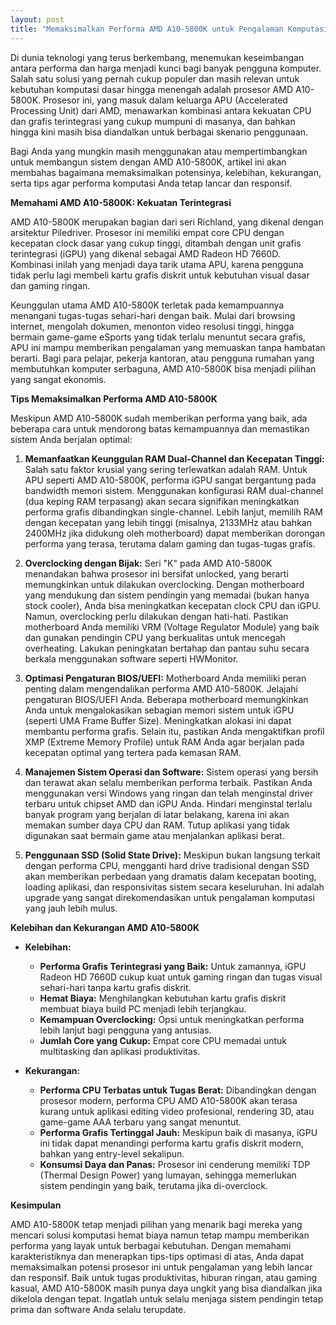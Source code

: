 ```yaml
---
layout: post
title: "Memaksimalkan Performa AMD A10-5800K untuk Pengalaman Komputasi yang Lancar"
---
```


Di dunia teknologi yang terus berkembang, menemukan keseimbangan antara performa dan harga menjadi kunci bagi banyak pengguna komputer. Salah satu solusi yang pernah cukup populer dan masih relevan untuk kebutuhan komputasi dasar hingga menengah adalah prosesor AMD A10-5800K. Prosesor ini, yang masuk dalam keluarga APU (Accelerated Processing Unit) dari AMD, menawarkan kombinasi antara kekuatan CPU dan grafis terintegrasi yang cukup mumpuni di masanya, dan bahkan hingga kini masih bisa diandalkan untuk berbagai skenario penggunaan.

Bagi Anda yang mungkin masih menggunakan atau mempertimbangkan untuk membangun sistem dengan AMD A10-5800K, artikel ini akan membahas bagaimana memaksimalkan potensinya, kelebihan, kekurangan, serta tips agar performa komputasi Anda tetap lancar dan responsif.

**Memahami AMD A10-5800K: Kekuatan Terintegrasi**

AMD A10-5800K merupakan bagian dari seri Richland, yang dikenal dengan arsitektur Piledriver. Prosesor ini memiliki empat core CPU dengan kecepatan clock dasar yang cukup tinggi, ditambah dengan unit grafis terintegrasi (iGPU) yang dikenal sebagai AMD Radeon HD 7660D. Kombinasi inilah yang menjadi daya tarik utama APU, karena pengguna tidak perlu lagi membeli kartu grafis diskrit untuk kebutuhan visual dasar dan gaming ringan.

Keunggulan utama AMD A10-5800K terletak pada kemampuannya menangani tugas-tugas sehari-hari dengan baik. Mulai dari browsing internet, mengolah dokumen, menonton video resolusi tinggi, hingga bermain game-game eSports yang tidak terlalu menuntut secara grafis, APU ini mampu memberikan pengalaman yang memuaskan tanpa hambatan berarti. Bagi para pelajar, pekerja kantoran, atau pengguna rumahan yang membutuhkan komputer serbaguna, AMD A10-5800K bisa menjadi pilihan yang sangat ekonomis.

**Tips Memaksimalkan Performa AMD A10-5800K**

Meskipun AMD A10-5800K sudah memberikan performa yang baik, ada beberapa cara untuk mendorong batas kemampuannya dan memastikan sistem Anda berjalan optimal:

1.  **Memanfaatkan Keunggulan RAM Dual-Channel dan Kecepatan Tinggi:**
    Salah satu faktor krusial yang sering terlewatkan adalah RAM. Untuk APU seperti AMD A10-5800K, performa iGPU sangat bergantung pada bandwidth memori sistem. Menggunakan konfigurasi RAM dual-channel (dua keping RAM terpasang) akan secara signifikan meningkatkan performa grafis dibandingkan single-channel. Lebih lanjut, memilih RAM dengan kecepatan yang lebih tinggi (misalnya, 2133MHz atau bahkan 2400MHz jika didukung oleh motherboard) dapat memberikan dorongan performa yang terasa, terutama dalam gaming dan tugas-tugas grafis.

2.  **Overclocking dengan Bijak:**
    Seri "K" pada AMD A10-5800K menandakan bahwa prosesor ini bersifat unlocked, yang berarti memungkinkan untuk dilakukan overclocking. Dengan motherboard yang mendukung dan sistem pendingin yang memadai (bukan hanya stock cooler), Anda bisa meningkatkan kecepatan clock CPU dan iGPU. Namun, overclocking perlu dilakukan dengan hati-hati. Pastikan motherboard Anda memiliki VRM (Voltage Regulator Module) yang baik dan gunakan pendingin CPU yang berkualitas untuk mencegah overheating. Lakukan peningkatan bertahap dan pantau suhu secara berkala menggunakan software seperti HWMonitor.

3.  **Optimasi Pengaturan BIOS/UEFI:**
    Motherboard Anda memiliki peran penting dalam mengendalikan performa AMD A10-5800K. Jelajahi pengaturan BIOS/UEFI Anda. Beberapa motherboard memungkinkan Anda untuk mengalokasikan sebagian memori sistem untuk iGPU (seperti UMA Frame Buffer Size). Meningkatkan alokasi ini dapat membantu performa grafis. Selain itu, pastikan Anda mengaktifkan profil XMP (Extreme Memory Profile) untuk RAM Anda agar berjalan pada kecepatan optimal yang tertera pada kemasan RAM.

4.  **Manajemen Sistem Operasi dan Software:**
    Sistem operasi yang bersih dan terawat akan selalu memberikan performa terbaik. Pastikan Anda menggunakan versi Windows yang ringan dan telah menginstal driver terbaru untuk chipset AMD dan iGPU Anda. Hindari menginstal terlalu banyak program yang berjalan di latar belakang, karena ini akan memakan sumber daya CPU dan RAM. Tutup aplikasi yang tidak digunakan saat bermain game atau menjalankan aplikasi berat.

5.  **Penggunaan SSD (Solid State Drive):**
    Meskipun bukan langsung terkait dengan performa CPU, mengganti hard drive tradisional dengan SSD akan memberikan perbedaan yang dramatis dalam kecepatan booting, loading aplikasi, dan responsivitas sistem secara keseluruhan. Ini adalah upgrade yang sangat direkomendasikan untuk pengalaman komputasi yang jauh lebih mulus.

**Kelebihan dan Kekurangan AMD A10-5800K**

*   **Kelebihan:**
    *   **Performa Grafis Terintegrasi yang Baik:** Untuk zamannya, iGPU Radeon HD 7660D cukup kuat untuk gaming ringan dan tugas visual sehari-hari tanpa kartu grafis diskrit.
    *   **Hemat Biaya:** Menghilangkan kebutuhan kartu grafis diskrit membuat biaya build PC menjadi lebih terjangkau.
    *   **Kemampuan Overclocking:** Opsi untuk meningkatkan performa lebih lanjut bagi pengguna yang antusias.
    *   **Jumlah Core yang Cukup:** Empat core CPU memadai untuk multitasking dan aplikasi produktivitas.

*   **Kekurangan:**
    *   **Performa CPU Terbatas untuk Tugas Berat:** Dibandingkan dengan prosesor modern, performa CPU AMD A10-5800K akan terasa kurang untuk aplikasi editing video profesional, rendering 3D, atau game-game AAA terbaru yang sangat menuntut.
    *   **Performa Grafis Tertinggal Jauh:** Meskipun baik di masanya, iGPU ini tidak dapat menandingi performa kartu grafis diskrit modern, bahkan yang entry-level sekalipun.
    *   **Konsumsi Daya dan Panas:** Prosesor ini cenderung memiliki TDP (Thermal Design Power) yang lumayan, sehingga memerlukan sistem pendingin yang baik, terutama jika di-overclock.

**Kesimpulan**

AMD A10-5800K tetap menjadi pilihan yang menarik bagi mereka yang mencari solusi komputasi hemat biaya namun tetap mampu memberikan performa yang layak untuk berbagai kebutuhan. Dengan memahami karakteristiknya dan menerapkan tips-tips optimasi di atas, Anda dapat memaksimalkan potensi prosesor ini untuk pengalaman yang lebih lancar dan responsif. Baik untuk tugas produktivitas, hiburan ringan, atau gaming kasual, AMD A10-5800K masih punya daya ungkit yang bisa diandalkan jika dikelola dengan tepat. Ingatlah untuk selalu menjaga sistem pendingin tetap prima dan software Anda selalu terupdate.
